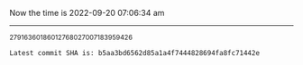 Now the time is 2022-09-20 07:06:34 am

---

<small>27916360186012768027007183959426</small>

```txt
Latest commit SHA is: b5aa3bd6562d85a1a4f7444828694fa8fc71442e
```
